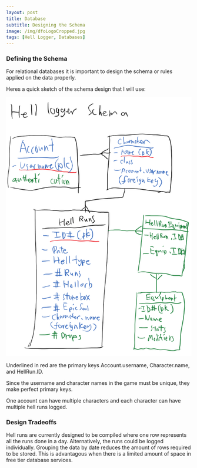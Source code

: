```yaml
---
layout: post
title: Database
subtitle: Designing the Schema
image: /img/dfoLogoCropped.jpg
tags: [Hell Logger, Databases]
---
```

### Defining the Schema
For relational databases it is important to design the schema or rules applied on the data properly.

Heres a quick sketch of the schema design that I will use:

![databaseSchema](/img/schema.PNG)

Underlined in red are the primary keys Account.username, Character.name, and HellRun.ID.

Since the username and character names in the game must be unique, they make perfect primary keys.

One account can have multiple characters and each character can have multiple hell runs logged.

### Design Tradeoffs
Hell runs are currently designed to be compiled where one row represents all the runs done in a day. Alternatively, the runs could be logged individually. Grouping the data by date reduces the amount of rows required to be stored. This is advantagous when there is a limited amount of space in free tier database services.
